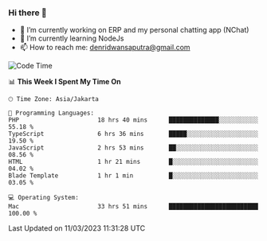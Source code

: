 ### Hi there 👋

- 🔭 I’m currently working on ERP and my personal chatting app (NChat)
- 🌱 I’m currently learning NodeJs
- 📫 How to reach me: denridwansaputra@gmail.com


<!--START_SECTION:waka-->
![Code Time](http://img.shields.io/badge/Code%20Time-2%2C773%20hrs%2030%20mins-blue)

📊 **This Week I Spent My Time On** 

```text
🕑︎ Time Zone: Asia/Jakarta

💬 Programming Languages: 
PHP                      18 hrs 40 mins      ██████████████░░░░░░░░░░░   55.18 % 
TypeScript               6 hrs 36 mins       █████░░░░░░░░░░░░░░░░░░░░   19.50 % 
JavaScript               2 hrs 53 mins       ██░░░░░░░░░░░░░░░░░░░░░░░   08.56 % 
HTML                     1 hr 21 mins        █░░░░░░░░░░░░░░░░░░░░░░░░   04.02 % 
Blade Template           1 hr 1 min          █░░░░░░░░░░░░░░░░░░░░░░░░   03.05 % 

💻 Operating System: 
Mac                      33 hrs 51 mins      █████████████████████████   100.00 % 
```


 Last Updated on 11/03/2023 11:31:28 UTC
<!--END_SECTION:waka-->
